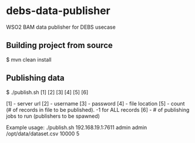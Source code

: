 debs-data-publisher
===================

WSO2 BAM data publisher for DEBS usecase

Building project from source
----------------------------

$ mvn clean install

Publishing data
---------------

$ ./publish.sh [1] [2] [3] [4] [5] [6]

[1] - server url
[2] - username
[3] - password
[4] - file location
[5] - count (# of records in file to be published). -1 for ALL records
[6] - # of publishing jobs to run (publishers to be spawned)

Example usage: ./publish.sh 192.168.19.1:7611 admin admin /opt/data/dataset.csv 10000 5
